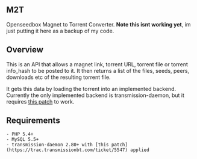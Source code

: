 ## M2T

Openseedbox Magnet to Torrent Converter. **Note this isnt working yet**, im just putting it here as a backup of my code.

## Overview

This is an API that allows a magnet link, torrent URL, torrent file or torrent info_hash to be posted to it. It then returns a list of the files, seeds, peers, downloads etc of the resulting torrent file.

It gets this data by loading the torrent into an implemented backend. Currently the only implemented backend is transmission-daemon, but it requires [this patch](https://trac.transmissionbt.com/ticket/5547) to work.

## Requirements
	- PHP 5.4+
	- MySQL 5.5+
	- transmission-daemon 2.80+ with [this patch](https://trac.transmissionbt.com/ticket/5547) applied

